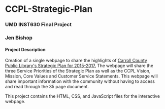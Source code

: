 # CCPL-Strategic-Plan
### UMD INST630 Final Project
### Jen Bishop

#### Project Description

Creation of a single webpage to share the highlights of [Carroll County Public Library's
Strategic Plan for 2015-2017.](http://library.carr.org/about/docs/strategicplan.pdf) 
The webpage will share the three Service Priorities of the 
Strategic Plan as well as the CCPL Vision, Mission, Core Values and Customer Service Statements.
This webpage will share important information with the community without having to access and
read through the 35 page document.

This project contains the HTML, CSS, and JavaScript files for the interactive webpage.
